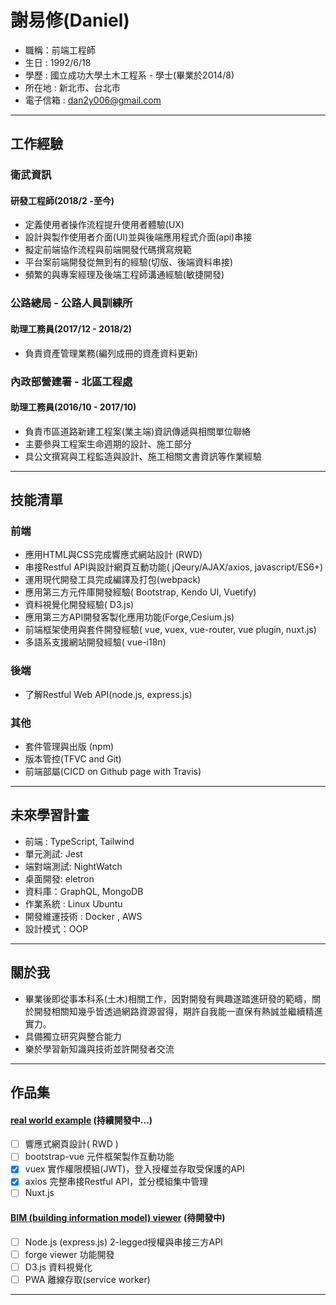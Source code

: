 # 謝易修(Daniel)

+ 職稱：前端工程師
+ 生日 : 1992/6/18
+ 學歷 : 國立成功大學土木工程系 - 學士(畢業於2014/8)
+ 所在地 : 新北市、台北市
+ 電子信箱 : dan2y006@gmail.com

 * * *

## 工作經驗

### 衛武資訊

#### 研發工程師(2018/2 -至今)

+ 定義使用者操作流程提升使用者體驗(UX)
+ 設計與製作使用者介面(UI)並與後端應用程式介面(api)串接
+ 擬定前端協作流程與前端開發代碼撰寫規範
+ 平台案前端開發從無到有的經驗(切版、後端資料串接)
+ 頻繁的與專案經理及後端工程師溝通經驗(敏捷開發)

### 公路總局 - 公路人員訓練所

#### 助理工務員(2017/12 - 2018/2)

+ 負責資產管理業務(編列成冊的資產資料更新)

### 內政部營建署 - 北區工程處

#### 助理工務員(2016/10 - 2017/10)

+ 負責市區道路新建工程案(業主端)資訊傳遞與相關單位聯絡
+ 主要參與工程案生命週期的設計、施工部分
+ 具公文撰寫與工程監造與設計、施工相關文書資訊等作業經驗

* * *
  
## 技能清單

### 前端

+ 應用HTML與CSS完成響應式網站設計 (RWD)
+ 串接Restful API與設計網頁互動功能( jQeury/AJAX/axios, javascript/ES6+)
+ 運用現代開發工具完成編譯及打包(webpack)
+ 應用第三方元件庫開發經驗( Bootstrap, Kendo UI, Vuetify)
+ 資料視覺化開發經驗( D3.js)
+ 應用第三方API開發客製化應用功能(Forge,Cesium.js)
+ 前端框架使用與套件開發經驗( vue, vuex, vue-router, vue plugin, nuxt.js)
+ 多語系支援網站開發經驗( vue-i18n)

### 後端

+ 了解Restful Web API(node.js, express.js)

### 其他

+ 套件管理與出版 (npm)
+ 版本管控(TFVC and Git)
+ 前端部屬(CICD on Github page with Travis)

* * *

## 未來學習計畫

+ 前端 : TypeScript, Tailwind
+ 單元測試: Jest
+ 端對端測試: NightWatch
+ 桌面開發: eletron
+ 資料庫：GraphQL, MongoDB
+ 作業系統 : Linux Ubuntu
+ 開發維運技術 : Docker , AWS
+ 設計模式：OOP

* * *

## 關於我

+ 畢業後即從事本科系(土木)相關工作，因對開發有興趣遂踏進研發的範疇，關於開發相關知幾乎皆透過網路資源習得，期許自我能一直保有熱誠並繼續精進實力。
+ 具備獨立研究與整合能力
+ 樂於學習新知識與技術並許開發者交流

 * * *


## 作品集

#### [real world example](https://danielhsieh0618.github.io/real-world-vue/#/) (持續開發中...)
+ [ ] 響應式網頁設計( RWD )
+ [ ] bootstrap-vue 元件框架製作互動功能
+ [x] vuex 實作權限模組(JWT)，登入授權並存取受保護的API
+ [x] axios 完整串接Restful API，並分模組集中管理
+ [ ] Nuxt.js

#### [BIM (building information model) viewer]() (待開發中)
+ [ ] Node.js (express.js) 2-legged授權與串接三方API
+ [ ] forge viewer 功能開發
+ [ ] D3.js 資料視覺化
+ [ ] PWA 離線存取(service worker)

 * * *